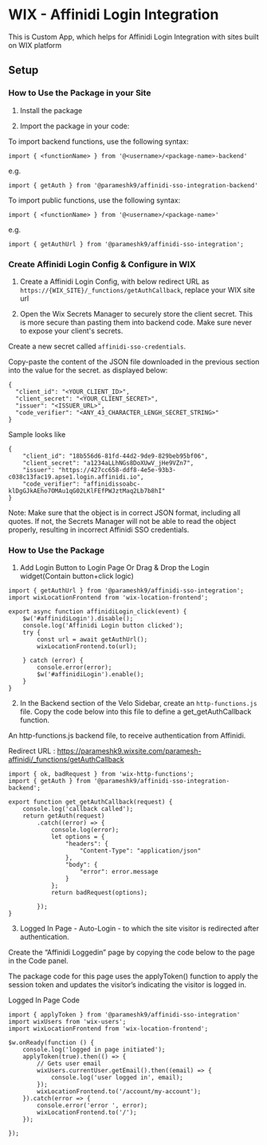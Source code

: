 # WIX - Affinidi Login Integration

This is Custom App, which helps for Affinidi Login Integration with sites built on WIX platform 

## Setup

### How to Use the Package in your Site
1. Install the package

2. Import the package in your code:

To import backend functions, use the following syntax:

```
import { <functionName> } from '@<username>/<package-name>-backend'
```
e.g.
```
import { getAuth } from '@parameshk9/affinidi-sso-integration-backend'
```


To import public functions, use the following syntax:

```
import { <functionName> } from '@<username>/<package-name>'
```
e.g.
```
import { getAuthUrl } from '@parameshk9/affinidi-sso-integration';
```

### Create Affinidi Login Config & Configure in WIX

1. Create a Affinidi Login Config, with below redirect URL as `https://{WIX_SITE}/_functions/getAuthCallback`, replace your WIX site url 

2. Open the Wix Secrets Manager to securely store the client secret. This is more secure than pasting them into backend code. Make sure never to expose your client's secrets.

Create a new secret called `affinidi-sso-credentials`.

Copy-paste the content of the JSON file downloaded in the previous section into the value for the secret. as displayed below:
```
{
  "client_id": "<YOUR_CLIENT_ID>",
  "client_secret": "<YOUR_CLIENT_SECRET>",
  "issuer": "<ISSUER_URL>",
  "code_verifier": "<ANY_43_CHARACTER_LENGH_SECRET_STRING>"
}
```
Sample looks like 
```
{
    "client_id": "18b556d6-81fd-44d2-9de9-829beb95bf06",
    "client_secret": "a1234aLLhNGs8DoXUwV_jHe9VZn7",
    "issuer": "https://427cc658-ddf8-4e5e-93b3-c038c13fac19.apse1.login.affinidi.io",
    "code_verifier": "affinidissoabc-klDgGJkAEho7OMAu1qG02LKlFEfPWJztMaq2Lb7b8hI"
}
```
Note: Make sure that the object is in correct JSON format, including all quotes. If not, the Secrets Manager will not be able to read the object properly, resulting in incorrect Affinidi SSO credentials.


### How to Use the Package

1. Add Login Button to Login Page Or Drag & Drop the Login widget(Contain button+click logic)
```
import { getAuthUrl } from '@parameshk9/affinidi-sso-integration';
import wixLocationFrontend from 'wix-location-frontend';

export async function affinidiLogin_click(event) {
	$w('#affinidiLogin').disable();
    console.log('Affinidi Login button clicked');
    try {
        const url = await getAuthUrl();
        wixLocationFrontend.to(url);

    } catch (error) {
        console.error(error);
        $w('#affinidiLogin').enable();
    }
}

```
2. In the Backend section of the Velo Sidebar, create an `http-functions.js` file. Copy the code below into this file to define a get_getAuthCallback function.

An http-functions.js backend file, to receive authentication from Affinidi.

Redirect URL : https://parameshk9.wixsite.com/paramesh-affinidi/_functions/getAuthCallback

```
import { ok, badRequest } from 'wix-http-functions';
import { getAuth } from '@parameshk9/affinidi-sso-integration-backend';

export function get_getAuthCallback(request) {
    console.log('callback called');
    return getAuth(request)
        .catch((error) => {
            console.log(error);
            let options = {
                "headers": {
                    "Content-Type": "application/json"
                },
                "body": {
                    "error": error.message
                }
            };
            return badRequest(options);

        });
}
```


3. Logged In Page - Auto-Login - to which the site visitor is redirected after authentication.

Create the “Affinidi Loggedin” page by copying the code below to the page in the Code panel.

The package code for this page uses the applyToken() function to apply the session token and updates the visitor’s indicating the visitor is logged in.

Logged In Page Code

```
import { applyToken } from '@parameshk9/affinidi-sso-integration'
import wixUsers from 'wix-users';
import wixLocationFrontend from 'wix-location-frontend';

$w.onReady(function () {
	console.log('logged in page initiated');
	applyToken(true).then(() => {
        // Gets user email
        wixUsers.currentUser.getEmail().then((email) => {
            console.log('user logged in', email);
        });
		wixLocationFrontend.to('/account/my-account');		
    }).catch(error => {
		console.error('error ', error);
		wixLocationFrontend.to('/');
	});

});

```